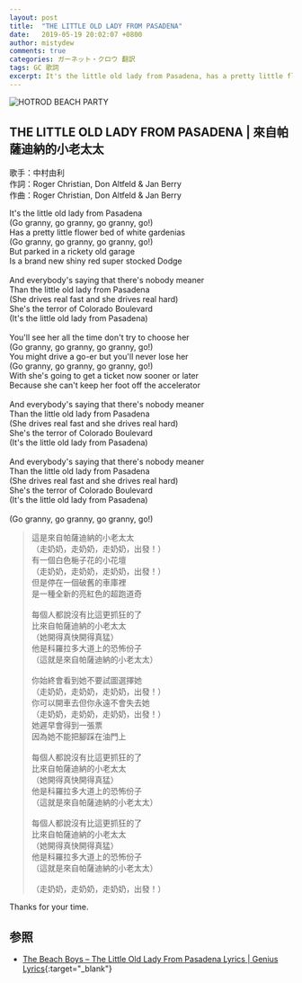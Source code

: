 ```yaml
---
layout: post
title:  "THE LITTLE OLD LADY FROM PASADENA"
date:   2019-05-19 20:02:07 +0800
author: mistydew
comments: true
categories: ガーネット・クロウ 翻訳
tags: GC 歌詞
excerpt: It's the little old lady from Pasadena, has a pretty little flower bed of white gardenias. But parked in a rickety old garage, is a brand new shiny red super stocked Dodge.
---
```

![HOTROD BEACH PARTY](https://raw.githubusercontent.com/mistydew/gc2/master/cover/featuring/HOTROD%20BEACH%20PARTY.jpg)

## THE LITTLE OLD LADY FROM PASADENA | 來自帕薩迪納的小老太太

歌手：中村由利<br>
作詞：Roger Christian, Don Altfeld & Jan Berry<br>
作曲：Roger Christian, Don Altfeld & Jan Berry

<div class="lyric-original">
<p>
It's the little old lady from Pasadena<br>
(Go granny, go granny, go granny, go!)<br>
Has a pretty little flower bed of white gardenias<br>
(Go granny, go granny, go granny, go!)<br>
But parked in a rickety old garage<br>
Is a brand new shiny red super stocked Dodge<br>
<br>
And everybody's saying that there's nobody meaner<br>
Than the little old lady from Pasadena<br>
(She drives real fast and she drives real hard)<br>
She's the terror of Colorado Boulevard<br>
(It's the little old lady from Pasadena)<br>
<br>
You'll see her all the time don't try to choose her<br>
(Go granny, go granny, go granny, go!)<br>
You might drive a go-er but you'll never lose her<br>
(Go granny, go granny, go granny, go!)<br>
With she's going to get a ticket now sooner or later<br>
Because she can't keep her foot off the accelerator<br>
<br>
And everybody's saying that there's nobody meaner<br>
Than the little old lady from Pasadena<br>
(She drives real fast and she drives real hard)<br>
She's the terror of Colorado Boulevard<br>
(It's the little old lady from Pasadena)<br>
<br>
And everybody's saying that there's nobody meaner<br>
Than the little old lady from Pasadena<br>
(She drives real fast and she drives real hard)<br>
She's the terror of Colorado Boulevard<br>
(It's the little old lady from Pasadena)<br>
<br>
(Go granny, go granny, go granny, go!)
</p>
</div>

<div class="lyric-translation">
<blockquote>
這是來自帕薩迪納的小老太太<br>
（走奶奶，走奶奶，走奶奶，出發！）<br>
有一個白色梔子花的小花壇<br>
（走奶奶，走奶奶，走奶奶，出發！）<br>
但是停在一個破舊的車庫裡<br>
是一種全新的亮紅色的超跑道奇<br>
<br>
每個人都說沒有比這更抓狂的了<br>
比來自帕薩迪納的小老太太<br>
（她開得真快開得真猛）<br>
他是科羅拉多大道上的恐怖份子<br>
（這就是來自帕薩迪納的小老太太）<br>
<br>
你始終會看到她不要試圖選擇她<br>
（走奶奶，走奶奶，走奶奶，出發！）<br>
你可以開車去但你永遠不會失去她<br>
（走奶奶，走奶奶，走奶奶，出發！）<br>
她遲早會得到一張票<br>
因為她不能把腳踩在油門上<br>
<br>
每個人都說沒有比這更抓狂的了<br>
比來自帕薩迪納的小老太太<br>
（她開得真快開得真猛）<br>
他是科羅拉多大道上的恐怖份子<br>
（這就是來自帕薩迪納的小老太太）<br>
<br>
每個人都說沒有比這更抓狂的了<br>
比來自帕薩迪納的小老太太<br>
（她開得真快開得真猛）<br>
他是科羅拉多大道上的恐怖份子<br>
（這就是來自帕薩迪納的小老太太）<br>
<br>
（走奶奶，走奶奶，走奶奶，出發！）
</blockquote>
</div>

Thanks for your time.

## 参照

* [The Beach Boys – The Little Old Lady From Pasadena Lyrics \| Genius Lyrics](https://genius.com/The-beach-boys-the-little-old-lady-from-pasadena-lyrics){:target="_blank"}
